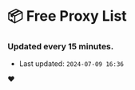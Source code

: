 # :package: Free Proxy List
### Updated every 15 minutes.

- Last updated: `2024-07-09 16:36`

:heart:
